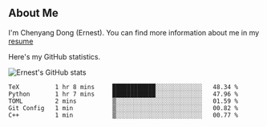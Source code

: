 ## About Me

I'm Chenyang Dong (Ernest). You can find more information about me in my [resume](https://github.com/ernestDong/resume)

Here's my GitHub statistics.

![Ernest's GitHub stats](https://github-readme-stats.vercel.app/api?username=ErnestDong&show_icons=true?count_private=true)

<!--START_SECTION:waka-->

```text
TeX          1 hr 8 mins     ████████████░░░░░░░░░░░░░   48.34 %
Python       1 hr 7 mins     ████████████░░░░░░░░░░░░░   47.96 %
TOML         2 mins          ▒░░░░░░░░░░░░░░░░░░░░░░░░   01.59 %
Git Config   1 min           ▒░░░░░░░░░░░░░░░░░░░░░░░░   00.82 %
C++          1 min           ▒░░░░░░░░░░░░░░░░░░░░░░░░   00.77 %
```

<!--END_SECTION:waka-->
